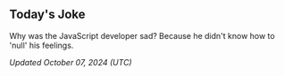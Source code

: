 ## Today's Joke
Why was the JavaScript developer sad? Because he didn't know how to 'null' his feelings.

*Updated October 07, 2024 (UTC)*
